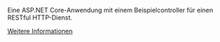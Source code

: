 ﻿Eine ASP.NET Core-Anwendung mit einem Beispielcontroller für einen RESTful HTTP-Dienst.

[Weitere Informationen](https://docs.microsoft.com/aspnet/core/tutorials/first-web-api?view=aspnetcore-2.2)
